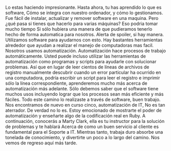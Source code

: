 Lo estas haciendo impresionante. Hasta ahora, tu has aprendido lo que es software, Cómo se integra con nuestro ordenador, y cómo lo gestionamos. Fue fácil de instalar, actualizar y remover software en una maquina. Pero ¿qué pasa si tienes que hacerlo para varias máquinas? Eso podria tomar mucho tiempo Si sólo hubiera una manera de que pudieramos tenerlo hecho de forma automatica para nosotros. Alerta de spoiler, si hay manera. Utilizamos software para ayudarnos con esto. Hay bastantes herramientas alrededor que ayudan a realizar el manejo de computadoras mas facil. Nosotros usamos automatización. Automatización hace procesos de trabajo automáticamente. Usted puede incluso utilizar las herramientas de automatización como programas y scripts para ayudarle con solucionar problemas. Así que en lugar de leer cientos de líneas de archivos de registro manualmente descubrir cuando un error particular ha ocurrido en una computadora, podría escribir un script para leer el registro e imprimir sólo la línea correspondiente, aprenderemos mucho más acerca de automatización más adelante. Sólo debemos saber que el software tiene muchos usos incluyendo lograr que los procesos sean más eficiente y más fáciles. Todo este camino lo realizaste a través de software, buen trabajo. Nos encontramos de nuevo en curso cinco, automatización de IT, No es tan aterrador. De verdad no lo es. Estoy emocionado de mostrarte el poder de automatización y enseñarte algo de la codificación real en Ruby. A continuación, conocerás a Marty Clark, ella es tu instructor para la solución de problemas y te  hablará Acerca de como un buen servicio al cliente es fundamental para el Soporte a IT. Mientras tanto, trabaja duro absorbe una tonelada de conocimiento, y divertirte un poco a lo largo del camino. Nos vemos de regreso aquí más tarde.